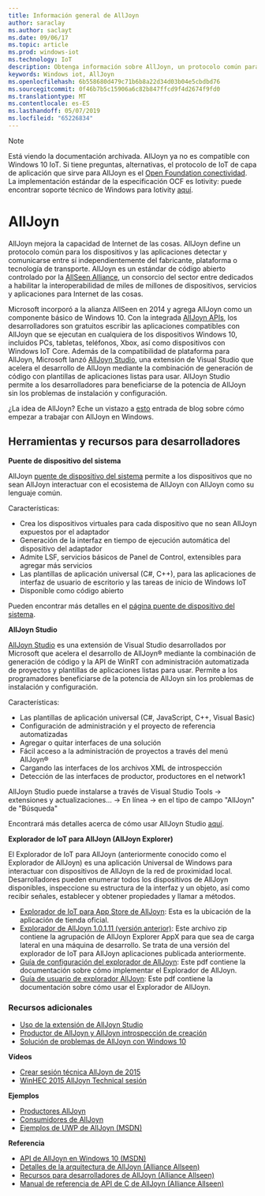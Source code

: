```yaml
---
title: Información general de AllJoyn
author: saraclay
ms.author: saclayt
ms.date: 09/06/17
ms.topic: article
ms.prod: windows-iot
ms.technology: IoT
description: Obtenga información sobre AllJoyn, un protocolo común para los dispositivos de IoT y cómo permite que otras extensiones y características con Windows IoT.
keywords: Windows iot, AllJoyn
ms.openlocfilehash: 6b558680d479c71b6b8a22d34d03b04e5cbdbd76
ms.sourcegitcommit: 0f46b7b5c15906a6c82b847ffcd9f4d2674f9fd0
ms.translationtype: MT
ms.contentlocale: es-ES
ms.lasthandoff: 05/07/2019
ms.locfileid: "65226834"
---
```

> [!NOTE]
> Está viendo la documentación archivada. AllJoyn ya no es compatible con Windows 10 IoT. Si tiene preguntas, alternativas, el protocolo de IoT de capa de aplicación que sirve para AllJoyn es el [Open Foundation conectividad](https://openconnectivity.org). La implementación estándar de la especificación OCF es Iotivity: puede encontrar soporte técnico de Windows para Iotivity [aquí](https://wiki.iotivity.org/windows).

# <a name="alljoyn"></a>AllJoyn

AllJoyn mejora la capacidad de Internet de las cosas. AllJoyn define un protocolo común para los dispositivos y las aplicaciones detectar y comunicarse entre sí independientemente del fabricante, plataforma o tecnología de transporte.  AllJoyn es un estándar de código abierto controlado por la [AllSeen Alliance](https://allseenalliance.org/), un consorcio del sector entre dedicados a habilitar la interoperabilidad de miles de millones de dispositivos, servicios y aplicaciones para Internet de las cosas.

Microsoft incorporó a la alianza AllSeen en 2014 y agrega AllJoyn como un componente básico de Windows 10. Con la integrada [AllJoyn APIs](https://msdn.microsoft.com/library/windows/apps/windows.devices.alljoyn.aspx), los desarrolladores son gratuitos escribir las aplicaciones compatibles con AllJoyn que se ejecutan en cualquiera de los dispositivos Windows 10, incluidos PCs, tabletas, teléfonos, Xbox, así como dispositivos con Windows IoT Core. Además de la compatibilidad de plataforma para AllJoyn, Microsoft lanzó [AllJoyn Studio](https://visualstudiogallery.msdn.microsoft.com/064e58a7-fb56-464b-bed5-f85914c89286), una extensión de Visual Studio que acelera el desarrollo de AllJoyn mediante la combinación de generación de código con plantillas de aplicaciones listas para usar. AllJoyn Studio permite a los desarrolladores para beneficiarse de la potencia de AllJoyn sin los problemas de instalación y configuración.

¿La idea de AllJoyn? Eche un vistazo a [esto](AllJoynStudio.md) entrada de blog sobre cómo empezar a trabajar con AllJoyn en Windows.


## <a name="developer-resources-and-tools"></a>Herramientas y recursos para desarrolladores

**Puente de dispositivo del sistema**

AllJoyn [puente de dispositivo del sistema](AllJoynDSB.md) permite a los dispositivos que no sean AllJoyn interactuar con el ecosistema de AllJoyn con AllJoyn como su lenguaje común.

Características:
* Crea los dispositivos virtuales para cada dispositivo que no sean AllJoyn expuestos por el adaptador
* Generación de la interfaz en tiempo de ejecución automática del dispositivo del adaptador
* Admite LSF, servicios básicos de Panel de Control, extensibles para agregar más servicios
* Las plantillas de aplicación universal (C#, C++), para las aplicaciones de interfaz de usuario de escritorio y las tareas de inicio de Windows IoT
* Disponible como código abierto

Pueden encontrar más detalles en el [página puente de dispositivo del sistema](AllJoynDSB.md).


**AllJoyn Studio**

[AllJoyn Studio](https://visualstudiogallery.msdn.microsoft.com/064e58a7-fb56-464b-bed5-f85914c89286) es una extensión de Visual Studio desarrollados por Microsoft que acelera el desarrollo de AllJoyn® mediante la combinación de generación de código y la API de WinRT con administración automatizada de proyectos y plantillas de aplicaciones listas para usar. Permite a los programadores beneficiarse de la potencia de AllJoyn sin los problemas de instalación y configuración.

Características:
* Las plantillas de aplicación universal (C#, JavaScript, C++, Visual Basic)
* Configuración de administración y el proyecto de referencia automatizadas
* Agregar o quitar interfaces de una solución
* Fácil acceso a la administración de proyectos a través del menú AllJoyn®
* Cargando las interfaces de los archivos XML de introspección
* Detección de las interfaces de productor, productores en el network1

AllJoyn Studio puede instalarse a través de Visual Studio Tools -> extensiones y actualizaciones... -> En línea -> en el tipo de campo "AllJoyn" de "Búsqueda"

Encontrará más detalles acerca de cómo usar AllJoyn Studio [aquí](AllJoynStudio.md).

**Explorador de IoT para AllJoyn (AllJoyn Explorer)**

El Explorador de IoT para AllJoyn (anteriormente conocido como el Explorador de AllJoyn) es una aplicación Universal de Windows para interactuar con dispositivos de AllJoyn de la red de proximidad local. Desarrolladores pueden enumerar todos los dispositivos de AllJoyn disponibles, inspeccione su estructura de la interfaz y un objeto, así como recibir señales, establecer y obtener propiedades y llamar a métodos.

* [Explorador de IoT para App Store de AllJoyn](https://www.microsoft.com/store/apps/9nblggh6gpxl): Esta es la ubicación de la aplicación de tienda oficial.
* [Explorador de AllJoyn 1.0.1.11 (versión anterior)](https://github.com/ms-iot/samples/releases/download/AllJoynExplorer_1.0.11/AllJoynExplorer_1.0.1.11.zip): Este archivo zip contiene la agrupación de AllJoyn Explorer AppX para que sea de carga lateral en una máquina de desarrollo. Se trata de una versión del explorador de IoT para AllJoyn aplicaciones publicada anteriormente.
* [Guía de configuración del explorador de AllJoyn](https://github.com/ms-iot/samples/releases/download/AllJoynExplorer_1.0.11/AllJoyn_Explorer_Setup_Guide_v1.0.pdf): Este pdf contiene la documentación sobre cómo implementar el Explorador de AllJoyn.
* [Guía de usuario de explorador AllJoyn](https://github.com/ms-iot/samples/releases/download/AllJoynExplorer_1.0.11/AllJoyn_Explorer_User_Guide_v1.0.pdf): Este pdf contiene la documentación sobre cómo usar el Explorador de AllJoyn.


### <a name="additional-resources"></a>Recursos adicionales

* [Uso de la extensión de AllJoyn Studio](AllJoynStudio.md)
* [Productor de AllJoyn y AllJoyn introspección de creación](AllJoynProducer.md)
* [Solución de problemas de AllJoyn con Windows 10](AllJoynTroubleshooting.md)

**Vídeos**

* [Crear sesión técnica AllJoyn de 2015](https://channel9.msdn.com/Events/Build/2015/2-623)
* [WinHEC 2015 AllJoyn Technical sesión](https://channel9.msdn.com/Events/WinHEC/2015/IOT200)

**Ejemplos**

* [Productores AllJoyn](https://github.com/Microsoft/Windows-universal-samples/tree/master/Samples/AllJoyn/ProducerExperiences)
* [Consumidores de AllJoyn](https://github.com/Microsoft/Windows-universal-samples/tree/master/Samples/AllJoyn/ConsumerExperiences)
* [Ejemplos de UWP de AllJoyn (MSDN)](https://github.com/Microsoft/Windows-universal-samples/tree/master/Samples/AllJoyn/ConsumerExperiences)

**Referencia**

* [API de AllJoyn en Windows 10 (MSDN)](https://msdn.microsoft.com/library/windows/apps/xaml/windows.devices.alljoyn.aspx)
* [Detalles de la arquitectura de AllJoyn (Alliance Allseen)](https://allseenalliance.org/developers/learn/)
* [Recursos para desarrolladores de AllJoyn (Alliance Allseen)](https://allseenalliance.org/developers/develop/)
* [Manual de referencia de API de C de AllJoyn (Alliance Allseen)](https://allseenalliance.org/docs/api/c/index.html)

